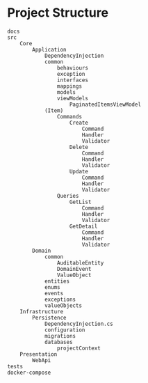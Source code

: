 ﻿# Project Structure


	docs
	src
		Core
			Application
				DependencyInjection			
				common
					behaviours
					exception
					interfaces
					mappings
					models
					viewModels
						PaginatedItemsViewModel
				(Item)
					Commands
						Create
							Command
							Handler
							Validator
						Delete
							Command
							Handler
							Validator
						Update
							Command
							Handler
							Validator
					Queries
						GetList
							Command
							Handler
							Validator
						GetDetail
							Command
							Handler
							Validator
			Domain
				common
					AuditableEntity
					DomainEvent
					ValueObject
				entities
				enums
				events
				exceptions
				valueObjects
		Infrastructure
			Persistence
				DependencyInjection.cs
				configuration
				migrations
				databases
					projectContext
		Presentation
			WebApi
	tests
	docker-compose